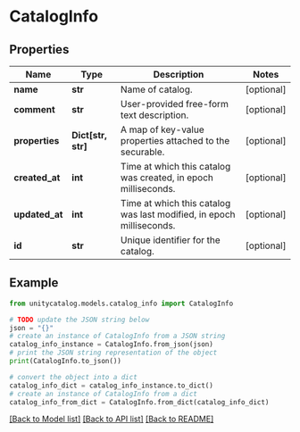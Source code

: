 # CatalogInfo


## Properties

Name | Type | Description | Notes
------------ | ------------- | ------------- | -------------
**name** | **str** | Name of catalog. | [optional] 
**comment** | **str** | User-provided free-form text description. | [optional] 
**properties** | **Dict[str, str]** | A map of key-value properties attached to the securable. | [optional] 
**created_at** | **int** | Time at which this catalog was created, in epoch milliseconds. | [optional] 
**updated_at** | **int** | Time at which this catalog was last modified, in epoch milliseconds. | [optional] 
**id** | **str** | Unique identifier for the catalog. | [optional] 

## Example

```python
from unitycatalog.models.catalog_info import CatalogInfo

# TODO update the JSON string below
json = "{}"
# create an instance of CatalogInfo from a JSON string
catalog_info_instance = CatalogInfo.from_json(json)
# print the JSON string representation of the object
print(CatalogInfo.to_json())

# convert the object into a dict
catalog_info_dict = catalog_info_instance.to_dict()
# create an instance of CatalogInfo from a dict
catalog_info_from_dict = CatalogInfo.from_dict(catalog_info_dict)
```
[[Back to Model list]](../README.md#documentation-for-models) [[Back to API list]](../README.md#documentation-for-api-endpoints) [[Back to README]](../README.md)


